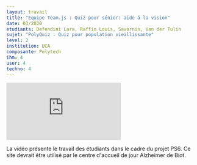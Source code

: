 ```yaml
---
layout: travail 
title: "Equipe Team.js : Quiz pour sénior: aide à la vision"
date: 03/2020
etudiants: Defendini Lara, Raffin Louis, Savornin, Van der Tulin
sujet: "PolyQuiz : Quiz pour population vieillissante"
level: 2
institution: UCA
composante: Polytech
ihm: 4
user: 4
techno: 4
---
```


<iframe src="https://www.youtube.com/watch?v=cyYpSD4xbl8&feature=youtu.be" frameborder="0" allow="accelerometer; autoplay; encrypted-media; gyroscope; picture-in-picture" allowfullscreen></iframe>

La vidéo présente le travail des étudiants dans le cadre du projet PS6.
Ce site devrait être utilisé par le centre d'accueil de jour Alzheimer de Biot. 